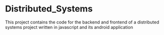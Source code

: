 # Distributed_Systems
This project contains the code for the backend and frontend of a distributed systems project written in javascript and its android application
